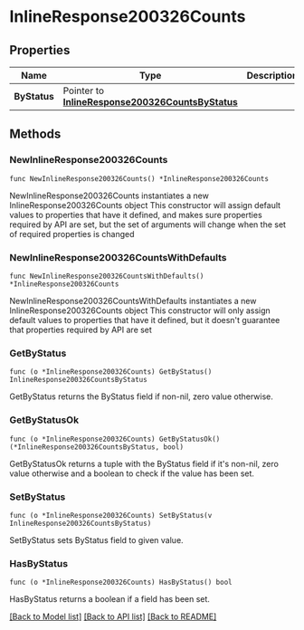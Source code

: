 # InlineResponse200326Counts

## Properties

Name | Type | Description | Notes
------------ | ------------- | ------------- | -------------
**ByStatus** | Pointer to [**InlineResponse200326CountsByStatus**](InlineResponse200326CountsByStatus.md) |  | [optional] 

## Methods

### NewInlineResponse200326Counts

`func NewInlineResponse200326Counts() *InlineResponse200326Counts`

NewInlineResponse200326Counts instantiates a new InlineResponse200326Counts object
This constructor will assign default values to properties that have it defined,
and makes sure properties required by API are set, but the set of arguments
will change when the set of required properties is changed

### NewInlineResponse200326CountsWithDefaults

`func NewInlineResponse200326CountsWithDefaults() *InlineResponse200326Counts`

NewInlineResponse200326CountsWithDefaults instantiates a new InlineResponse200326Counts object
This constructor will only assign default values to properties that have it defined,
but it doesn't guarantee that properties required by API are set

### GetByStatus

`func (o *InlineResponse200326Counts) GetByStatus() InlineResponse200326CountsByStatus`

GetByStatus returns the ByStatus field if non-nil, zero value otherwise.

### GetByStatusOk

`func (o *InlineResponse200326Counts) GetByStatusOk() (*InlineResponse200326CountsByStatus, bool)`

GetByStatusOk returns a tuple with the ByStatus field if it's non-nil, zero value otherwise
and a boolean to check if the value has been set.

### SetByStatus

`func (o *InlineResponse200326Counts) SetByStatus(v InlineResponse200326CountsByStatus)`

SetByStatus sets ByStatus field to given value.

### HasByStatus

`func (o *InlineResponse200326Counts) HasByStatus() bool`

HasByStatus returns a boolean if a field has been set.


[[Back to Model list]](../README.md#documentation-for-models) [[Back to API list]](../README.md#documentation-for-api-endpoints) [[Back to README]](../README.md)


